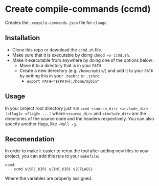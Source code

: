 # Create compile-commands (ccmd)

Creates the `.compile-commands.json` file for `clangd`.

## Installation

- Clone this repo or download the `ccmd.sh` file. 
- Make sure that it is executable by doing `chmod +x ccmd.sh`.
- Make it executable from anywhere by doing one of the options below:
  - Move it to a directory that is in your `PATH`
  - Create a new derectory (e.g. `/home/mybin/`) and add it to your `PATH` by writing this in your `.bashrc` or `.zshrc`: 
    - `export PATH="${PATH}:/home/mybin"`

## Usage
In your project root directory just run `ccmd <source_dir> <include_dir> [<flag1> <flag2> ...]` where `<source_dir>` and `<include_dir>` are the directories of the source code and the headers respectively. You can also specify another flags, like `-Wall -g`.

## Recomendation
In order to make it easier to rerun the tool after adding new files to your project, you can add this rule to your `makefile`:

```
ccmd:
    ccmd $(SRC_DIR) $(INC_DIR) $(CFLAGS)
```
Where the variables are properly assigned. 
